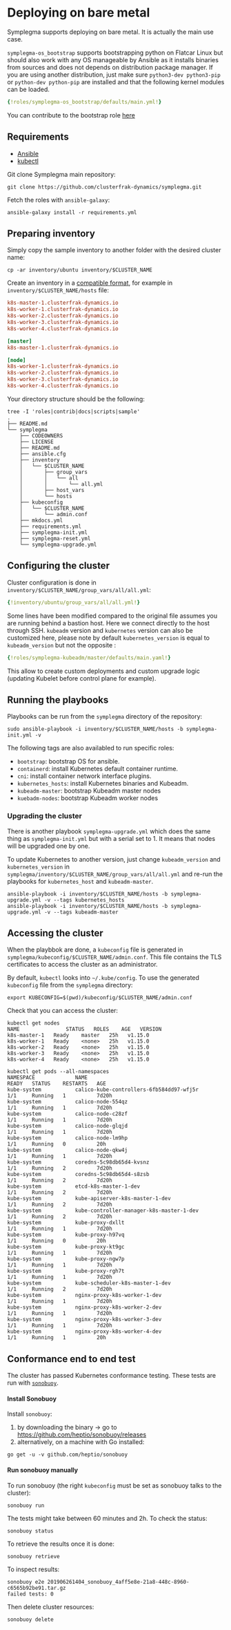 # Deploying on bare metal

Symplegma supports deploying on bare metal. It is actually the main use case.

`symplegma-os_bootstrap` supports bootstrapping python on Flatcar Linux but
should also work with any OS manageable by Ansible as it installs binaries from
sources and does not depends on distribution package manager. If you are using
another distribution, just make sure `python3-dev python3-pip` or `python-dev
python-pip` are installed and that the following kernel modules can be loaded.

```yaml
{!roles/symplegma-os_bootstrap/defaults/main.yml!}
```

You can contribute to the bootstrap role
[here](https://github.com/clusterfrak-dynamics/symplegma-os_bootstrap)

## Requirements

* [Ansible](https://docs.ansible.com/ansible/latest/installation_guide/intro_installation.html)
* [kubectl](https://kubernetes.io/docs/tasks/tools/install-kubectl/)

Git clone Symplegma main repository:

```console
git clone https://github.com/clusterfrak-dynamics/symplegma.git
```

Fetch the roles with `ansible-galaxy`:

```console
ansible-galaxy install -r requirements.yml
```

## Preparing inventory

Simply copy the sample inventory to another folder with the desired cluster
name:

```console
cp -ar inventory/ubuntu inventory/$CLUSTER_NAME
```

Create an inventory in a [compatible
format](https://docs.ansible.com/ansible/latest/user_guide/intro_inventory.html),
for example in `inventory/$CLUSTER_NAME/hosts` file:

```ini
k8s-master-1.clusterfrak-dynamics.io
k8s-worker-1.clusterfrak-dynamics.io
k8s-worker-2.clusterfrak-dynamics.io
k8s-worker-3.clusterfrak-dynamics.io
k8s-worker-4.clusterfrak-dynamics.io

[master]
k8s-master-1.clusterfrak-dynamics.io

[node]
k8s-worker-1.clusterfrak-dynamics.io
k8s-worker-2.clusterfrak-dynamics.io
k8s-worker-3.clusterfrak-dynamics.io
k8s-worker-4.clusterfrak-dynamics.io
```

Your directory structure should be the following:

```console
tree -I 'roles|contrib|docs|scripts|sample'
.
├── README.md
└── symplegma
    ├── CODEOWNERS
    ├── LICENSE
    ├── README.md
    ├── ansible.cfg
    ├── inventory
    │   └── $CLUSTER_NAME
    │       ├── group_vars
    │       │   └── all
    │       │       └── all.yml
    │       ├── host_vars
    │       └── hosts
    ├── kubeconfig
    │   └── $CLUSTER_NAME
    │       └── admin.conf
    ├── mkdocs.yml
    ├── requirements.yml
    ├── symplegma-init.yml
    ├── symplegma-reset.yml
    └── symplegma-upgrade.yml
```

## Configuring the cluster

Cluster configuration is done in
`inventory/$CLUSTER_NAME/group_vars/all/all.yml`:

```yaml
{!inventory/ubuntu/group_vars/all/all.yml!}
```

Some lines have been modified compared to the original file assumes you are
running behind a bastion host. Here we connect directly to the host through SSH.
`kubeadm` version and `kubernetes` version can also be customized here, please
note by default `kubernetes_version` is equal to `kubeadm_version` but not the
opposite :

```yaml
{!roles/symplegma-kubeadm/master/defaults/main.yaml!}
```

This allow to create custom deployments and custom upgrade logic (updating
Kubelet before control plane for example).

## Running the playbooks

Playbooks can be run from the `symplegma` directory of the repository:

```console
sudo ansible-playbook -i inventory/$CLUSTER_NAME/hosts -b symplegma-init.yml -v
```

The following tags are also availabled to run specific roles:

* `bootstrap`: bootstrap OS for ansible.
* `containerd`: install Kubernetes default container runtime.
* `cni`: install container network interface plugins.
* `kubernetes_hosts`: install Kubernetes binaries and Kubeadm.
* `kubeadm-master`: bootstrap Kubeadm master nodes
* `kuebadm-nodes`: bootstrap Kubeadm worker nodes

### Upgrading the cluster

There is another playbook `symplegma-upgrade.yml` which does the same thing as
`symplegma-init.yml` but with a serial set to 1. It means that nodes will be
upgraded one by one.

To update Kubernetes to another version, just change `kubeadm_version` and
`kubernetes_version` in `symplegma/inventory/$CLUSTER_NAME/group_vars/all/all.yml`
and re-run the playbooks for `kubernetes_host` and `kubeadm-master`.

```console
ansible-playbook -i inventory/$CLUSTER_NAME/hosts -b symplegma-upgrade.yml -v --tags kubernetes_hosts
ansible-playbook -i inventory/$CLUSTER_NAME/hosts -b symplegma-upgrade.yml -v --tags kubeadm-master
```

## Accessing the cluster

When the playbbok are done, a `kubeconfig` file is generated in
`symplegma/kubeconfig/$CLUSTER_NAME/admin.conf`. This file contains the TLS
certificates to access the cluster as an administrator.

By default, `kubectl` looks into `~/.kube/config`. To use the generated
`kubeconfig` file from the `symplegma` directory:

```console
export KUBECONFIG=$(pwd)/kubeconfig/$CLUSTER_NAME/admin.conf
```

Check that you can access the cluster:

```console
kubectl get nodes
NAME               STATUS   ROLES    AGE   VERSION
k8s-master-1   Ready    master   25h   v1.15.0
k8s-worker-1   Ready    <none>   25h   v1.15.0
k8s-worker-2   Ready    <none>   25h   v1.15.0
k8s-worker-3   Ready    <none>   25h   v1.15.0
k8s-worker-4   Ready    <none>   25h   v1.15.0
```

```console
kubectl get pods --all-namespaces
NAMESPACE             NAME                                             READY   STATUS    RESTARTS   AGE
kube-system           calico-kube-controllers-6fb584dd97-wfj5r         1/1     Running   1          7d20h
kube-system           calico-node-554qz                                1/1     Running   1          7d20h
kube-system           calico-node-c28zf                                1/1     Running   1          7d20h
kube-system           calico-node-glqjd                                1/1     Running   1          7d20h
kube-system           calico-node-lm9hp                                1/1     Running   0          20h
kube-system           calico-node-qkw4j                                1/1     Running   1          7d20h
kube-system           coredns-5c98db65d4-kvsnz                         1/1     Running   2          7d20h
kube-system           coredns-5c98db65d4-s8zsb                         1/1     Running   2          7d20h
kube-system           etcd-k8s-master-1-dev                            1/1     Running   2          7d20h
kube-system           kube-apiserver-k8s-master-1-dev                  1/1     Running   2          7d20h
kube-system           kube-controller-manager-k8s-master-1-dev         1/1     Running   2          7d20h
kube-system           kube-proxy-dxllt                                 1/1     Running   1          7d20h
kube-system           kube-proxy-h97vq                                 1/1     Running   0          20h
kube-system           kube-proxy-kt9gc                                 1/1     Running   1          7d20h
kube-system           kube-proxy-ngw7p                                 1/1     Running   1          7d20h
kube-system           kube-proxy-rgh7t                                 1/1     Running   1          7d20h
kube-system           kube-scheduler-k8s-master-1-dev                  1/1     Running   2          7d20h
kube-system           nginx-proxy-k8s-worker-1-dev                     1/1     Running   1          7d20h
kube-system           nginx-proxy-k8s-worker-2-dev                     1/1     Running   1          7d20h
kube-system           nginx-proxy-k8s-worker-3-dev                     1/1     Running   1          7d20h
kube-system           nginx-proxy-k8s-worker-4-dev                     1/1     Running   1          20h
```

## Conformance end to end test

The cluster has passed Kubernetes conformance testing. These tests are run with
[`sonobuoy`](https://github.com/heptio/sonobuoy).

#### Install Sonobuoy

Install `sonobuoy`:

1. by downloading the binary -> go to https://github.com/heptio/sonobuoy/releases
2. alternatively, on a machine with Go installed:

```console
go get -u -v github.com/heptio/sonobuoy
```

#### Run sonobuoy manually

To run sonobuoy (the right `kubeconfig` must be set as sonobuoy talks to the
cluster):

```console
sonobuoy run
```

The tests might take between 60 minutes and 2h. To check the status:

```console
sonobuoy status
```

To retrieve the results once it is done:

```console
sonobuoy retrieve
```

To inspect results:

```console
sonobuoy e2e 201906261404_sonobuoy_4aff5e8e-21a8-448c-8960-c6565b92be91.tar.gz
failed tests: 0
```

Then delete cluster resources:

```console
sonobuoy delete
```

